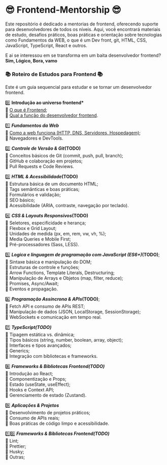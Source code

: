 # 😎 Frontend-Mentorship 😎

Este repositório é dedicado a mentorias de frontend, oferecendo suporte para desenvolvedores de todos os níveis. Aqui, você encontrará materiais de estudo, desafios práticos, boas práticas e orientação sobre tecnologias como Fundamentos da WEB, o que é um Dev front, git, HTML, CSS, JavaScript, TypeScript, React e outros.

E ai se interessou em se transforma em um baita desenvolvedor frontend? <b>Sim, Lógico, Bora, vamo</b>

### 📚 Roteiro de Estudos para Frontend 📚
Este é um guia sequencial para estudar e se tornar um desenvolvedor frontend.

0️⃣ <b>Introdução ao universo frontend*</b>
<br>🔹 [O que é Frontend](/docs/introduction/what_frontend.md);
<br>🔹 [Qual a função do desenvolvedor frontend](/docs/introduction/what_frontend_develop.md).

1️⃣ *<b>Fundamentos da Web*</b>
<br>🔹 [Como a web funciona (HTTP, DNS, Servidores, Hospedagem)](/docs/web-fundamentals/http-dns-servers-hostings.md);
<br>🔹 Navegadores e DevTools.

2️⃣ *<b>Controle de Versão & Git*(TODO)</b>
<br>🔹 Conceitos básicos de Git (commit, push, pull, branch);
<br>🔹 GitHub e colaboração em projetos;
<br>🔹 Pull Requests e Code Reviews.

3️⃣ *<b>HTML & Acessibilidade*(TODO)</b>
<br>🔹 Estrutura básica de um documento HTML;
<br>🔹 Tags semânticas e boas práticas;
<br>🔹 Formulários e validação;
<br>🔹 SEO básico;
<br>🔹 Acessibilidade (ARIA, contraste, navegação por teclado).

4️⃣ *<b>CSS & Layouts Responsivos*(TODO)</b>
<br>🔹 Seletores, especificidade e herança;
<br>🔹 Flexbox e Grid Layout;
<br>🔹 Unidades de medida (px, em, rem, vw, vh, %);
<br>🔹 Media Queries e Mobile First;
<br>🔹 Pré-processadores (Sass, LESS).

5️⃣ *<b>Logica e linguagem de programação com JavaScript (ES6+)*(TODO)</b>;
<br>🔹 Sintaxe básica e manipulação do DOM;
<br>🔹 Estruturas de controle e funções;
<br>🔹 Arrow Functions, Template Literals, Destructuring;
<br>🔹 Manipulação de Arrays e Objetos (map, filter, reduce);
<br>🔹 Promises, Async/Await;
<br>🔹 Eventos e propagação.

6️⃣ *<b>Programação Assíncrona & APIs*(TODO)</b>;
<br>🔹 Fetch API e consumo de APIs REST;
<br>🔹 Manipulação de dados (JSON, LocalStorage, SessionStorage);
<br>🔹 WebSockets e comunicação em tempo real.

7️⃣ *<b>TypeScript(TODO)</b>*
<br>🔹 Tipagem estática vs. dinâmica;
<br>🔹 Tipos básicos (string, number, boolean, array, object);
<br>🔹 Interfaces e tipos avançados;
<br>🔹 Generics;
<br>🔹 Integração com bibliotecas e frameworks.

8️⃣ *<b>Frameworks & Bibliotecas Frontend(TODO)</b>*
<br>🔹 Introdução ao React;
<br>🔹 Componentização e Props;
<br>🔹 Estado (useState, useEffect);
<br>🔹 Hooks e Context API;
<br>🔹 Gerenciamento de estado (Zustand).

9️⃣ *<b>Aplicações & Projetos*</b>
<br>🔹 Desenvolvimento de projetos práticos;
<br>🔹 Consumo de APIs reais;
<br>🔹 Boas práticas de código limpo e acessibilidade.

1️⃣0️⃣ *<b>Frameworks & Bibliotecas Frontend(TODO)</b>*
<br>🔹 Lint;
<br>🔹 Prettier;
<br>🔹 Husky;
<br>🔹 Outras;
